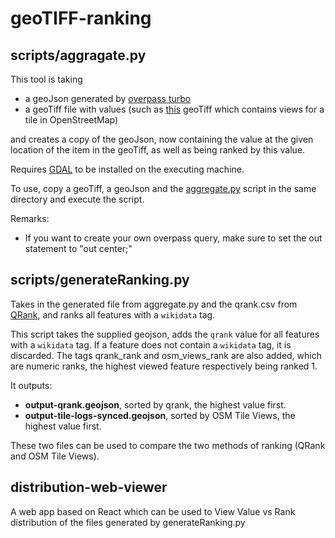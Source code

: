 ﻿# geoTIFF-ranking

## scripts/aggragate.py

This tool is taking 
- a geoJson generated by [overpass turbo](https://overpass-turbo.osm.ch/) 
- a geoTiff file with values (such as [this](https://qrank.toolforge.org/download/osmviews.tiff) geoTiff which contains views for a tile in OpenStreetMap)

and creates a copy of the geoJson, now containing the value at the given location of the item in the geoTiff, as well as being ranked by this value.

Requires [GDAL](https://gdal.org/) to be installed on the executing machine.

To use, copy a geoTiff, a geoJson and the [aggregate.py](https://github.com/geometalab/geoTIFF-ranking/blob/main/gdal.py) script in the same directory and execute the script.

Remarks:
- If you want to create your own overpass query, make sure to set the out statement to "out center;"

## scripts/generateRanking.py

Takes in the generated file from aggregate.py and the qrank.csv from [QRank](https://qrank.wmcloud.org/), and ranks all features with a `wikidata` tag.

This script takes the supplied geojson, adds the `qrank` value for all features with a `wikidata` tag. If a feature does not contain a `wikidata` tag, it is discarded. The tags qrank_rank and osm_views_rank are also added, which are numeric ranks, the highest viewed feature respectively being ranked 1.

It outputs:
- **output-qrank.geojson**, sorted by qrank, the highest value first.
- **output-tile-logs-synced.geojson**, sorted by OSM Tile Views, the highest value first.

These two files can be used to compare the two methods of ranking (QRank and OSM Tile Views).

## distribution-web-viewer
A web app based on React which can be used to View Value vs Rank distribution of the files generated by generateRanking.py
